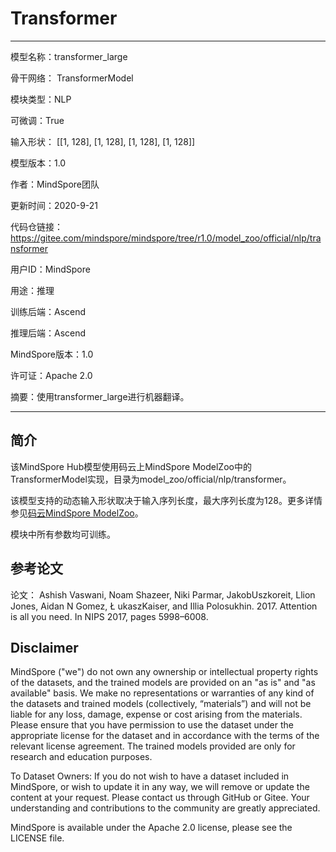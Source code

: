 # Transformer

---

模型名称：transformer_large

骨干网络： TransformerModel

模块类型：NLP

可微调：True

输入形状： [[1, 128], [1, 128], [1, 128], [1, 128]]

模型版本：1.0

作者：MindSpore团队

更新时间：2020-9-21

代码仓链接：<https://gitee.com/mindspore/mindspore/tree/r1.0/model_zoo/official/nlp/transformer>

用户ID：MindSpore

用途：推理

训练后端：Ascend

推理后端：Ascend

MindSpore版本：1.0

许可证：Apache 2.0

摘要：使用transformer_large进行机器翻译。

---

## 简介

该MindSpore Hub模型使用码云上MindSpore ModelZoo中的TransformerModel实现，目录为model_zoo/official/nlp/transformer。

该模型支持的动态输入形状取决于输入序列长度，最大序列长度为128。更多详情参见[码云MindSpore ModelZoo](https://gitee.com/mindspore/models/blob/master/official/nlp/transformer/README.md)。

模块中所有参数均可训练。

## 参考论文

论文： Ashish Vaswani, Noam Shazeer, Niki Parmar, JakobUszkoreit, Llion Jones, Aidan N Gomez, Ł ukaszKaiser, and Illia Polosukhin. 2017. Attention is all you need. In NIPS 2017, pages 5998–6008.

## Disclaimer

MindSpore ("we") do not own any ownership or intellectual property rights of the datasets, and the trained models are provided on an "as is" and "as available" basis. We make no representations or warranties of any kind of the datasets and trained models (collectively, “materials”) and will not be liable for any loss, damage, expense or cost arising from the materials. Please ensure that you have permission to use the dataset under the appropriate license for the dataset and in accordance with the terms of the relevant license agreement. The trained models provided are only for research and education purposes.

To Dataset Owners: If you do not wish to have a dataset included in MindSpore, or wish to update it in any way, we will remove or update the content at your request. Please contact us through GitHub or Gitee. Your understanding and contributions to the community are greatly appreciated.

MindSpore is available under the Apache 2.0 license, please see the LICENSE file.
